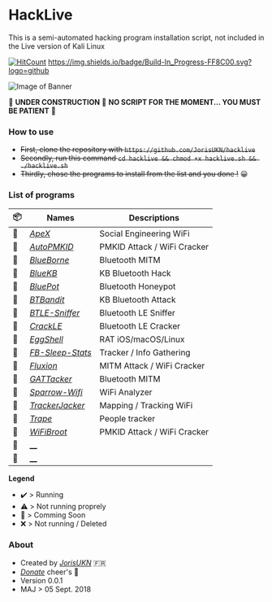 # HackLive
This is a semi-automated hacking program installation script, not included in the Live version of Kali Linux

[![HitCount](http://hits.dwyl.io/jorisukn/hacklive.svg)](http://hits.dwyl.io/jorisukn/hacklive)
https://img.shields.io/badge/Build-In_Progress-FF8C00.svg?logo=github

![Image of Banner](http://immediatefuture.co.uk/wp-content/uploads/2015/01/TB-HACK-Blog-Banner.jpg)

:construction: **UNDER CONSTRUCTION** :construction: **NO SCRIPT FOR THE MOMENT... YOU MUST BE PATIENT** :construction:

### How to use

- ~~First, clone the repository with `https://github.com/JorisUKN/hacklive`~~
- ~~Secondly, run this command `cd hacklive && chmod +x hacklive.sh && ./hacklive.sh`~~
- ~~Thirdly, chose the programs to install from the list and you done !~~  :grinning:

### List of programs
:package: | Names | Descriptions
-|-|-
:wrench: | [_ApeX_](https://github.com/Pure-L0G1C/ApeX) | Social Engineering WiFi
:wrench: | [_AutoPMKID_](https://github.com/feralpoosum/AutoPMKID) | PMKID Attack / WiFi Cracker
:wrench: | [_BlueBorne_](https://github.com/pieterbork/blueborne.git) | Bluetooth MITM
:wrench: | [_BlueKB_](https://github.com/chipturner/bluetooth) | KB Bluetooth Hack
:wrench: | [_BluePot_](https://github.com/andrewmichaelsmith/bluepot) | Bluetooth Honeypot
:wrench: | [_BTBandit_](https://github.com/TheAlbatross279/BTBandit) | KB Bluetooth Attack
:wrench: | [_BTLE-Sniffer_](https://github.com/scipag/btle-sniffer) | Bluetooth LE Sniffer 
:wrench: | [_CrackLE_](https://github.com/0x90/bluetooth-arsenal/tree/master/crackle) | Bluetooth LE Cracker
:wrench: | [_EggShell_](https://github.com/neoneggplant/EggShell) | RAT iOS/macOS/Linux
:wrench: | [_FB-Sleep-Stats_](https://github.com/sqren/fb-sleep-stats) | Tracker / Info Gathering
:wrench: | [_Fluxion_](https://github.com/FluxionNetwork/fluxion) | MITM Attack / WiFi Cracker 
:wrench: | [_GATTacker_](https://github.com/securing/gattacker) | Bluetooth MITM 
:wrench: | [_Sparrow-Wifi_](https://github.com/ghostop14/sparrow-wifi) | WiFi Analyzer
:wrench: | [_TrackerJacker_](https://github.com/calebmadrigal/trackerjacker) | Mapping / Tracking WiFi
:wrench: | [_Trape_](https://github.com/boxug/trape) | People tracker
:wrench: | [_WiFiBroot_](https://github.com/hash3liZer/WiFiBroot) | PMKID Attack / WiFi Cracker
:wrench: | [__]() |  
:wrench: | [__]() | 

**Legend**
- :heavy_check_mark: > Running
- :warning: > Not running proprely
- :wrench: > Comming Soon
- :x: > Not running / Deleted

### About
- Created by [_JorisUKN_](https://github.com/JorisUKN) :fr:
- [_Donate_](blank) cheer's :beers:
- Version 0.0.1
- MAJ > 05 Sept. 2018

